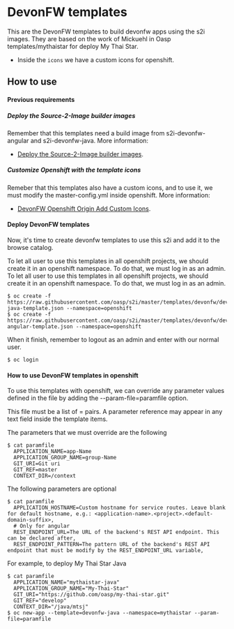 # DevonFW templates

This are the DevonFW templates to build devonfw apps using the s2i images. They are based on the work of Mickuehl in Oasp templates/mythaistar for deploy My Thai Star.

- Inside the `icons` we have a custom icons for openshift.

## How to use

#### Previous requirements

##### Deploy the Source-2-Image builder images

Remember that this templates need a build image from s2i-devonfw-angular and s2i-devonfw-java. More information:
- [Deploy the Source-2-Image builder images](https://github.com/oasp/s2i#deploy-the-source-2-image-builder-images).

##### Customize Openshift with the template icons

Remeber that this templates also have a custom icons, and to use it, we must modify the master-config.yml inside openshift. More information:
- [DevonFW Openshift Origin Add Custom Icons](https://github.com/oasp/s2i/master/templates/devonfw/icons/stylesheet).

#### Deploy DevonFW templates

Now, it's time to create devonfw templates to use this s2i and add it to the browse catalog.

To let all user to use this templates in all openshift projects, we should create it in an openshift namespace. To do that, we must log in as an admin.
To let all user to use this templates in all openshift projects, we should create it in an openshift namespace. To do that, we must log in as an admin.

    $ oc create -f https://raw.githubusercontent.com/oasp/s2i/master/templates/devonfw/devonfw-java-template.json --namespace=openshift
    $ oc create -f https://raw.githubusercontent.com/oasp/s2i/master/templates/devonfw/devonfw-angular-template.json --namespace=openshift

When it finish, remember to logout as an admin and enter with our normal user.

	$ oc login

	
#### How to use DevonFW templates in openshift

To use this templates with openshift, we can override any parameter values defined in the file by adding the --param-file=paramfile option.

This file must be a list of <name>=<value> pairs. A parameter reference may appear in any text field inside the template items.

The parameters that we must override are the following

    $ cat paramfile
      APPLICATION_NAME=app-Name
	  APPLICATION_GROUP_NAME=group-Name
	  GIT_URI=Git uri
	  GIT_REF=master
	  CONTEXT_DIR=/context
		
The following parameters are optional

	$ cat paramfile
	  APPLICATION_HOSTNAME=Custom hostname for service routes. Leave blank for default hostname, e.g.: <application-name>.<project>.<default-domain-suffix>,
	  # Only for angular
	  REST_ENDPOINT_URL=The URL of the backend's REST API endpoint. This can be declared after,
	  REST_ENDPOINT_PATTERN=The pattern URL of the backend's REST API endpoint that must be modify by the REST_ENDPOINT_URL variable,

For example, to deploy My Thai Star Java

    $ cat paramfile
	  APPLICATION_NAME="mythaistar-java"
	  APPLICATION_GROUP_NAME="My-Thai-Star"
	  GIT_URI="https://github.com/oasp/my-thai-star.git"
	  GIT_REF="develop"
	  CONTEXT_DIR="/java/mtsj"
    $ oc new-app --template=devonfw-java --namespace=mythaistar --param-file=paramfile
